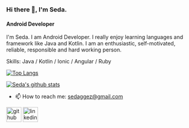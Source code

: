 ### Hi there 👋, I'm Seda.
#### Android Developer

I'm Seda. I am Android Developer. I really enjoy learning languages and framework like Java and Kotlin. I am an enthusiastic, self-motivated, reliable, responsible and hard working person.

Skills: Java / Kotlin / Ionic / Angular / Ruby


[![Top Langs](https://github-readme-stats.vercel.app/api/top-langs/?username=sedaaggez&layout=compact)](https://github.com/anuraghazra/github-readme-stats)


[![Seda's github stats](https://github-readme-stats.vercel.app/api?username=sedaaggez)](https://github.com/anuraghazra/github-readme-stats)

- 📫 How to reach me: sedaggez@gmail.com 

[<img src='https://cdn.jsdelivr.net/npm/simple-icons@3.0.1/icons/github.svg' alt='github' height='40'>](https://github.com/sedaaggez)  [<img src='https://cdn.jsdelivr.net/npm/simple-icons@3.0.1/icons/linkedin.svg' alt='linkedin' height='40'>](https://www.linkedin.com/in/sedaaggez/)  


